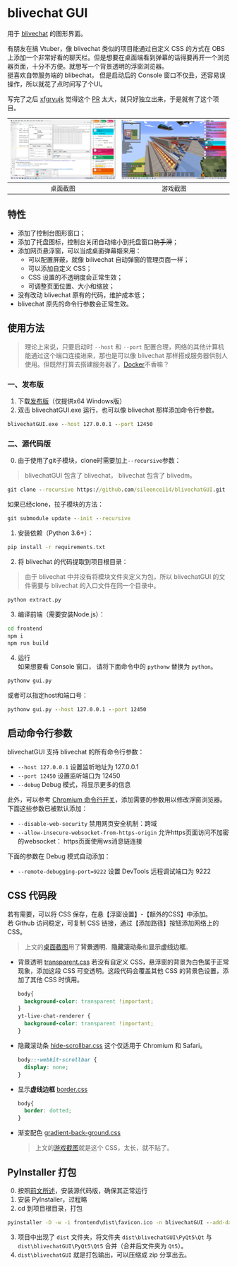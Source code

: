 # blivechat GUI

用于 [blivechat]( https://github.com/xfgryujk/blivechat ) 的图形界面。

有朋友在搞 Vtuber，像 blivechat 类似的项目能通过自定义 CSS 的方式在 OBS 上添加一个非常好看的聊天栏。但是想要在桌面端看到弹幕的话得要再开一个浏览器页面，十分不方便。就想写一个背景透明的浮窗浏览器。  
挺喜欢自带服务端的 blibechat， 但是启动后的 Console 窗口不仅丑，还容易误操作，所以就花了点时间写了个UI。 

写完了之后 [xfgryujk]( https://github.com/xfgryujk ) 觉得这个 [PR]( https://github.com/xfgryujk/blivechat/pull/50 ) 太大，就只好独立出来，于是就有了这个项目。


| ![桌面截图]( https://github.com/sileence114/blivechatGUI/blob/master/document/screenshot-desktop.png ) | ![游戏截图]( https://github.com/sileence114/blivechatGUI/blob/master/document/screenshot-game.png ) |
| :----: | :----: |
| 桌面截图 | 游戏截图 |


## 特性

* 添加了控制台图形窗口；
* 添加了托盘图标，控制台关闭自动缩小到托盘窗口~~防手滑~~；
* 添加网页悬浮窗，可以当成桌面弹幕姬来用：
  * 可以配置屏蔽，就像 bilivechat 自动弹窗的管理页面一样；
  * 可以添加自定义 CSS；
  * CSS 设置的不透明度会正常生效；
  * 可调整页面位置、大小和缩放；
* 没有改动 blivechat 原有的代码，维护成本低；
* blivechat 原先的命令行参数会正常生效。

## 使用方法

> 理论上来说，只要启动时 `--host` 和 `--port` 配置合理，网络的其他计算机能通过这个端口连接进来，那也是可以像 blivechat 那样搭成服务器供别人使用。但既然打算去搭建服务器了，[Docker]( https://github.com/xfgryujk/blivechat#%E5%9B%9Bdocker%E8%87%AA%E5%BB%BA%E6%9C%8D%E5%8A%A1%E5%99%A8 )不香嘛？

### 一、发布版

1. 下载[发布版]( https://github.com/sileence114/blivechatGUI/releases )（仅提供x64 Windows版）
2. 双击 blivechatGUI.exe 运行，也可以像 blivechat 那样添加命令行参数。
  ```bat
  blivechatGUI.exe --host 127.0.0.1 --port 12450
  ```

### 二、源代码版

0. 由于使用了git子模块，clone时需要加上`--recursive`参数：
  > blivechatGUI 包含了 blivechat， blivechat 包含了 blivedm。
  ```bat
  git clone --recursive https://github.com/sileence114/blivechatGUI.git
  ```
  如果已经clone，拉子模块的方法：
  ```bat
  git submodule update --init --recursive
  ```
1. 安装依赖（Python 3.6+）：
  ```bat
  pip install -r requirements.txt
  ```
2. 将 blivechat 的代码提取到项目根目录：
  > 由于 blivechat 中并没有将模块文件夹定义为包，所以 blivechatGUI 的文件需要与 blivechat 的入口文件在同一个目录中。
  ```bat
  python extract.py
  ```
3. 编译前端（需要安装Node.js）：
  ```bat
  cd frontend
  npm i
  npm run build
  ```
4. 运行  
如果想要看 Console 窗口， 请将下面命令中的 `pythonw` 替换为 `python`。
  ```bat
  pythonw gui.py
  ```
或者可以指定host和端口号：
  ```bat
  pythonw gui.py --host 127.0.0.1 --port 12450
  ```

## 启动命令行参数

blivechatGUI 支持 blivechat 的所有命令行参数：

* `--host 127.0.0.1` 设置监听地址为 127.0.0.1
* `--port 12450` 设置监听端口为 12450
* `--debug` Debug 模式，将显示更多的信息

此外，可以参考 [Chromium 命令行开关]( https://peter.sh/experiments/chromium-command-line-switches/ )，添加需要的参数用以修改浮窗浏览器。  
下面这些参数已被默认添加：  

* `--disable-web-security` 禁用网页安全机制：跨域
* `--allow-insecure-websocket-from-https-origin` 允许https页面访问不加密的websocket： https页面使用ws消息链连接

下面的参数在 Debug 模式自动添加：

* `--remote-debugging-port=9222` 设置 DevTools 远程调试端口为 9222

## CSS 代码段

若有需要，可以将 CSS 保存，在悬【浮窗设置】-【额外的CSS】中添加。  
若 Github 访问稳定，可复制 CSS 链接，通过【添加路径】按钮添加网络上的 CSS。
> 上文的[桌面截图]( #blivechat-gui )用了**背景透明**、**隐藏滚动条**和**显示虚线边框**。

* 背景透明 [transparent.css]( https://github.com/sileence114/blivechatGUI/raw/master/document/transparent.css )
若没有自定义 CSS，悬浮窗的背景为白色属于正常现象，添加这段 CSS 可变透明。这段代码会覆盖其他 CSS 的背景色设置，添加了其他 CSS 时慎用。
  ```css
  body{
    background-color: transparent !important;
  }
  yt-live-chat-renderer {
    background-color: transparent !important;
  }
  ```
* 隐藏滚动条 [hide-scrollbar.css]( https://github.com/sileence114/blivechatGUI/raw/master/document/hide-scrollbar.css )
这个仅适用于 Chromium 和 Safari。
  ```css
  body::-webkit-scrollbar {
    display: none;
  }
  ```

* 显示**虚线边框** [border.css]( https://github.com/sileence114/blivechatGUI/raw/master/document/border.css )
  ```css
  body{
    border: dotted;
  }
  ```

* 渐变配色 [gradient-back-ground.css]( https://github.com/sileence114/blivechatGUI/blob/master/document/gradient-back-ground.css )

  > 上文的[游戏截图]( https://github.com/sileence114/blivechatGUI#blivechat-gui )就是这个 CSS，太长，就不贴了。

## PyInstaller 打包

0. 按照[前文所述]( #%E4%BA%8C%E6%BA%90%E4%BB%A3%E7%A0%81%E7%89%88 )，安装源代码版，确保其正常运行
1. 安装 PyInstaller，过程略
2. cd 到项目根目录，打包
 ```bat
 pyinstaller -D -w -i frontend\dist\favicon.ico -n blivechatGUI --add-data=".\data\*;.\data" --add-data=".\frontend\dist;.\frontend\dist" --add-data=".\log;.\log" gui.py
 ```
3. 项目中出现了 `dist` 文件夹，将文件夹 `dist\blivechatGUI\PyQt5\Qt` 与 `dist\blivechatGUI\PyQt5\Qt5` 合并（合并后文件夹为 `Qt5`）。 
4. `dist\blivechatGUI` 就是打包输出，可以压缩成 zip 分享出去。
